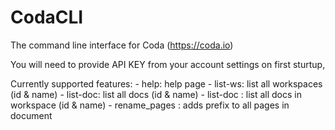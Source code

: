 # CodaCLI
The command line interface for Coda (https://coda.io)

You will need to provide API KEY from your account settings on first sturtup,

Currently supported features:
    - help:                           help page
    - list-ws:                        list all workspaces (id & name)
    - list-doc:                       list all docs (id & name)
    - list-doc <ws-id>:               list all docs in workspace <ws-id> (id & name)
    - rename_pages <doc-id> <prefix>: adds prefix <prefix> to all pages in document <doc-id>
